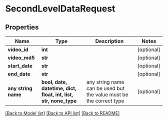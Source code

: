 # SecondLevelDataRequest


## Properties
Name | Type | Description | Notes
------------ | ------------- | ------------- | -------------
**video_id** | **int** |  | [optional] 
**video_md5** | **str** |  | [optional] 
**start_date** | **str** |  | [optional] 
**end_date** | **str** |  | [optional] 
**any string name** | **bool, date, datetime, dict, float, int, list, str, none_type** | any string name can be used but the value must be the correct type | [optional]

[[Back to Model list]](../README.md#documentation-for-models) [[Back to API list]](../README.md#documentation-for-api-endpoints) [[Back to README]](../README.md)


